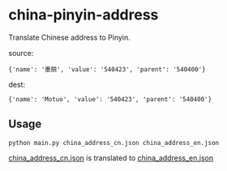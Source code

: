 # china-pinyin-address

Translate Chinese address to Pinyin.

source:

```
{'name': '墨脱', 'value': '540423', 'parent': '540400'}
```

dest:

```
{'name': 'Motuo', 'value': '540423', 'parent': '540400'}
```

## Usage

```
python main.py china_address_cn.json china_address_en.json
```

[china_address_cn.json](./china_address_cn.json) is translated to [china_address_en.json](./china_address_en.json)
